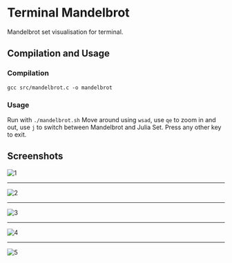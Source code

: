 # Terminal Mandelbrot

Mandelbrot set visualisation for terminal.

## Compilation and Usage

### Compilation
```gcc src/mandelbrot.c -o mandelbrot```

### Usage
Run with ```./mandelbrot.sh```
Move around using `wsad`, use `qe` to zoom in and out, use `j` to switch between Mandelbrot and Julia Set. Press any other key to exit.

## Screenshots
![1](screenshots/1.png)
***
![2](screenshots/2.png)
***
![3](screenshots/3.png)
***
![4](screenshots/4.png)
***
![5](screenshots/5.png)

